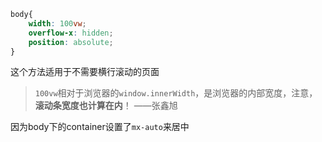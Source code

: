 
```css
body{
	width: 100vw;
	overflow-x: hidden;
	position: absolute;
}
```
这个方法适用于不需要横行滚动的页面

> `100vw`相对于浏览器的`window.innerWidth`，是浏览器的内部宽度，注意，**滚动条宽度也计算在内**！
>——张鑫旭

因为body下的container设置了`mx-auto`来居中